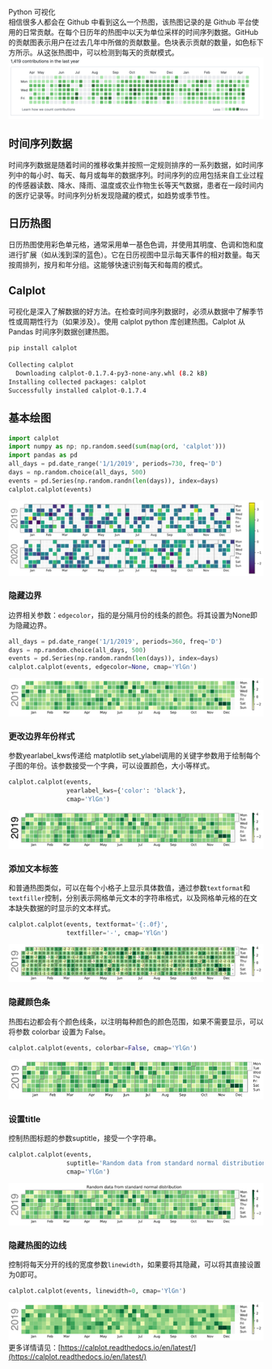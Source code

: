 Python 可视化<br />相信很多人都会在 Github 中看到这么一个热图，该热图记录的是 Github 平台使用的日常贡献。在每个日历年的热图中以天为单位采样的时间序列数据。GitHub 的贡献图表示用户在过去几年中所做的贡献数量。色块表示贡献的数量，如色标下方所示。从这张热图中，可以检测到每天的贡献模式。<br />![Github](./img/1650849904391-d14013d3-bad9-4c36-b853-ebf400a5a29a.png "Github")
<a name="ZKDZw"></a>
## 时间序列数据
时间序列数据是随着时间的推移收集并按照一定规则排序的一系列数据，如时间序列中的每小时、每天、每月或每年的数据序列。时间序列的应用包括来自工业过程的传感器读数、降水、降雨、温度或农业作物生长等天气数据，患者在一段时间内的医疗记录等。时间序列分析发现隐藏的模式，如趋势或季节性。
<a name="Cy6pt"></a>
## 日历热图
日历热图使用彩色单元格，通常采用单一基色色调，并使用其明度、色调和饱和度进行扩展（如从浅到深的蓝色）。它在日历视图中显示每天事件的相对数量。每天按周排列，按月和年分组。这能够快速识别每天和每周的模式。
<a name="kYixe"></a>
## Calplot
可视化是深入了解数据的好方法。在检查时间序列数据时，必须从数据中了解季节性或周期性行为（如果涉及）。使用 calplot python 库创建热图。Calplot 从 Pandas 时间序列数据创建热图。
```bash
pip install calplot

Collecting calplot
  Downloading calplot-0.1.7.4-py3-none-any.whl (8.2 kB)
Installing collected packages: calplot
Successfully installed calplot-0.1.7.4
```
<a name="fXwwt"></a>
## 基本绘图
```python
import calplot
import numpy as np; np.random.seed(sum(map(ord, 'calplot')))
import pandas as pd
all_days = pd.date_range('1/1/2019', periods=730, freq='D')
days = np.random.choice(all_days, 500)
events = pd.Series(np.random.randn(len(days)), index=days)
calplot.calplot(events)
```
![](./img/1650849904379-a914c1de-c423-486d-b17d-ffb8527f4a81.png)
<a name="HLBVY"></a>
### 隐藏边界
边界相关参数：`edgecolor`，指的是分隔月份的线条的颜色。将其设置为None即为隐藏边界。
```python
all_days = pd.date_range('1/1/2019', periods=360, freq='D')
days = np.random.choice(all_days, 500)
events = pd.Series(np.random.randn(len(days)), index=days)
calplot.calplot(events, edgecolor=None, cmap='YlGn')
```
![calplot_edgecolor_None](./img/1650849904426-3e40c0a1-c255-4a30-abcb-e57a515cf8ea.png "calplot_edgecolor_None")
<a name="HBVtU"></a>
### 更改边界年份样式
参数yearlabel_kws传递给 matplotlib set_ylabel调用的关键字参数用于绘制每个子图的年份。该参数接受一个字典，可以设置颜色，大小等样式。
```python
calplot.calplot(events, 
                yearlabel_kws={'color': 'black'},
                cmap='YlGn')
```
![calplot_yearcolor_black](./img/1650849904345-07a48709-c61c-438b-890f-8522ec5f8b14.png "calplot_yearcolor_black")
<a name="fCoYR"></a>
### 添加文本标签
和普通热图类似，可以在每个小格子上显示具体数值，通过参数`textformat`和`textfiller`控制，分别表示网格单元文本的字符串格式，以及网格单元格的在文本缺失数据的时显示的文本样式。
```python
calplot.calplot(events, textformat='{:.0f}',
                textfiller='-', cmap='YlGn')
```
![calplot_textformat](./img/1650849904451-e4011941-d3df-4389-966d-867069a61dc6.png "calplot_textformat")
<a name="o7dGQ"></a>
### 隐藏颜色条
热图右边都会有个颜色线条，以注明每种颜色的颜色范围，如果不需要显示，可以将参数 colorbar 设置为 False。
```python
calplot.calplot(events, colorbar=False, cmap='YlGn')
```
![calplot_colorbar_False](./img/1650849904741-066667a3-efda-4856-8fca-910a1754e85e.png "calplot_colorbar_False")
<a name="Ff94j"></a>
### 设置title
控制热图标题的参数suptitle，接受一个字符串。
```python
calplot.calplot(events, 
                suptitle='Random data from standard normal distribution', 
                cmap='YlGn')
```
![calplot_suptitle](./img/1650849904822-920e3ce4-bf9d-4be7-9241-0a8bf40c1fe4.png "calplot_suptitle")
<a name="U8m9E"></a>
### 隐藏热图的边线
控制将每天分开的线的宽度参数`linewidth`，如果要将其隐藏，可以将其直接设置为0即可。
```python
calplot.calplot(events, linewidth=0, cmap='YlGn')
```
![calplot_linewidth_zero](./img/1650849904784-fb2f9a6d-d0f4-4f87-adbe-5ff445620ff4.png "calplot_linewidth_zero")<br />更多详情请见：[https://calplot.readthedocs.io/en/latest/](https://calplot.readthedocs.io/en/latest/)
